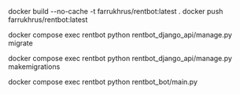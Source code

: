docker build --no-cache -t farrukhrus/rentbot:latest .
docker push farrukhrus/rentbot:latest

docker compose exec rentbot python rentbot_django_api/manage.py migrate

docker compose exec rentbot python rentbot_django_api/manage.py makemigrations

docker compose exec rentbot python rentbot_bot/main.py
